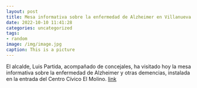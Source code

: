 ```yaml
---
layout: post
title: Mesa informativa sobre la enfermedad de Alzheimer en Villanueva de la Cañada
date: 2022-10-10 11:41:28
categories: uncategorized
tags:
- random
image: /img/image.jpg
caption: This is a picture
---
```

El alcalde, Luis Partida, acompañado de concejales, ha visitado hoy la mesa informativa sobre la enfermedad de Alzheimer y otras demencias, instalada en la entrada del Centro Cívico El Molino.   [link](https://www.ayto-villacanada.es/noticias/mesa-informativa-sobre-la-enfermedad-de-alzheimer-en-villanueva-de-la-canada/)
